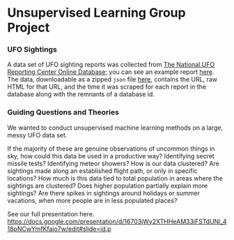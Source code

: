 # Unsupervised Learning Group Project

### UFO Sightings

A data set of UFO sighting reports was collected from [The National UFO Reporting Center Online Database](http://www.nuforc.org/webreports.html); you can see an example report [here](http://www.nuforc.org/webreports/133/S133931.html). The data, downloadable as a zipped `json` file [here](https://s3.amazonaws.com/ufodatafordarren/ufodata.json.zip), contains the URL, raw HTML for that URL, and the time it was scraped for each report in the database along with the remnants of a database id.


### Guiding Questions and Theories

We wanted to conduct unsupervised machine learning methods on a large, messy UFO data set. 

If the majority of these are genuine observations of uncommon things in sky, how could this data be used in a productive way?
Identifying secret missile tests?
Identifying meteor showers?
How is our data clustered? Are sightings made along an established flight path, or only in specific locations?
How much is this data tied to total population in areas where the sightings are clustered? Does higher population partially explain more sightings?
Are there spikes in sightings around holidays or summer vacations, when more people are in less populated places?


See our full presentation here. https://docs.google.com/presentation/d/16703jWy2XTHHeAM33iFSTdUNl_418pNCwYmfKfajo7w/edit#slide=id.p 


